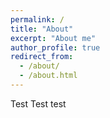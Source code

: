 ```yaml
---
permalink: /
title: "About"
excerpt: "About me"
author_profile: true
redirect_from: 
  - /about/
  - /about.html
---
```


Test Test test
